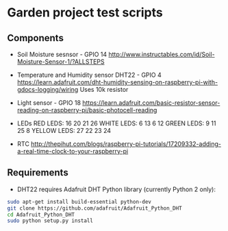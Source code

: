 # Garden project test scripts

## Components

- Soil Moisture sesnsor - GPIO 14
    http://www.instructables.com/id/Soil-Moisture-Sensor-1/?ALLSTEPS

- Temperature and Humidity sensor DHT22 - GPIO 4
    https://learn.adafruit.com/dht-humidity-sensing-on-raspberry-pi-with-gdocs-logging/wiring
    Uses 10k resistor

- Light sensor - GPIO 18
    https://learn.adafruit.com/basic-resistor-sensor-reading-on-raspberry-pi/basic-photocell-reading

- LEDs
    RED LEDS: 16 20 21 26
    WHITE LEDS: 6 13 6 12
    GREEN LEDS: 9 11 25 8
    YELLOW LEDS: 27 22 23 24

- RTC
    http://thepihut.com/blogs/raspberry-pi-tutorials/17209332-adding-a-real-time-clock-to-your-raspberry-pi

## Requirements

- DHT22 requires Adafruit DHT Python library (currently Python 2 only):

```bash
sudo apt-get install build-essential python-dev
git clone https://github.com/adafruit/Adafruit_Python_DHT
cd Adafruit_Python_DHT
sudo python setup.py install
```
